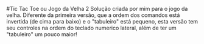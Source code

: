 #Tic Tac Toe ou Jogo da Velha 2
Solução criada por mim para o jogo da velha. 
Diferente da primeira versão, que a ordem dos comandos está invertida (de cima para baixo) e o "tabuleiro" está pequeno, esta versão tem seu controles na ordem do teclado numerico lateral, além de ter um "tabuleiro" um pouco maior!